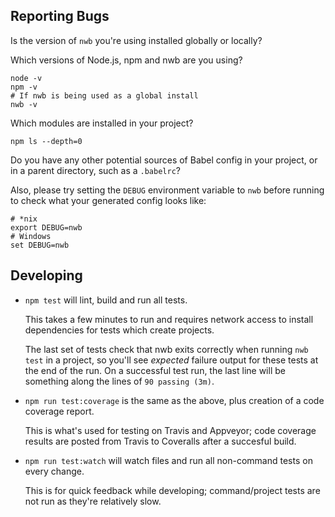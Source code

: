 ## Reporting Bugs

Is the version of `nwb` you're using installed globally or locally?

Which versions of Node.js, npm and nwb are you using?

```
node -v
npm -v
# If nwb is being used as a global install
nwb -v
```

Which modules are installed in your project?

```
npm ls --depth=0
```

Do you have any other potential sources of Babel config in your project, or in a parent directory, such as a `.babelrc`?

Also, please try setting the `DEBUG` environment variable to `nwb` before running to check what your generated config looks like:

```
# *nix
export DEBUG=nwb
# Windows
set DEBUG=nwb
```

## Developing

- `npm test` will lint, build and run all tests.

  This takes a few minutes to run and requires network access to install dependencies for tests which create projects.

  The last set of tests check that nwb exits correctly when running `nwb test` in a project, so you'll see *expected* failure output for these tests at the end of the run. On a successful test run, the last line will be something along the lines of `90 passing (3m)`.

- `npm run test:coverage` is the same as the above, plus creation of a code coverage report.

  This is what's used for testing on Travis and Appveyor; code coverage results are posted from Travis to Coveralls after a succesful build.

- `npm run test:watch` will watch files and run all non-command tests on every change.

  This is for quick feedback while developing; command/project tests are not run as they're relatively slow.
